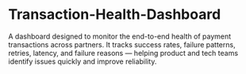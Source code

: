 # Transaction-Health-Dashboard
A dashboard designed to monitor the end-to-end health of payment transactions across partners. It tracks success rates, failure patterns, retries, latency, and failure reasons — helping product and tech teams identify issues quickly and improve reliability.
